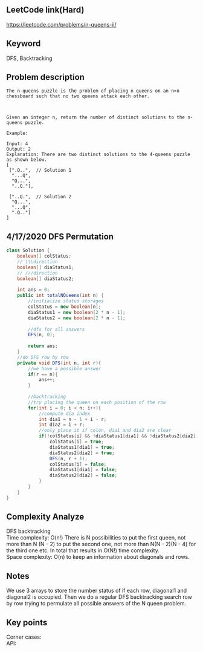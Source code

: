 ## LeetCode link(Hard)
https://leetcode.com/problems/n-queens-ii/

## Keyword
DFS, Backtracking

## Problem description
```
The n-queens puzzle is the problem of placing n queens on an n×n chessboard such that no two queens attack each other.



Given an integer n, return the number of distinct solutions to the n-queens puzzle.

Example:

Input: 4
Output: 2
Explanation: There are two distinct solutions to the 4-queens puzzle as shown below.
[
 [".Q..",  // Solution 1
  "...Q",
  "Q...",
  "..Q."],

 ["..Q.",  // Solution 2
  "Q...",
  "...Q",
  ".Q.."]
]
```

## 4/17/2020 DFS Permutation

```java
class Solution {
    boolean[] colStatus;
    // \\\direction
    boolean[] diaStatus1;
    // ///direction
    boolean[] diaStatus2;
    
    int ans = 0;
    public int totalNQueens(int n) {
        //initialize status storages
        colStatus = new boolean[n];
        diaStatus1 = new boolean[2 * n - 1];
        diaStatus2 = new boolean[2 * n - 1];
        
        //dfs for all answers
        DFS(n, 0);
        
        return ans;
    }
    //do DFS row by row
    private void DFS(int n, int r){
        //we have a possible answer
        if(r == n){
            ans++;
        }
        
        //backtracking
        //try placing the queen on each position of the row
        for(int i = 0; i < n; i++){
            //compute dia index
            int dia1 = n - 1 + i - r;
            int dia2 = i + r;
            //only place it if colon, dia1 and dia2 are clear
            if(!colStatus[i] && !diaStatus1[dia1] && !diaStatus2[dia2]){
                colStatus[i] = true;
                diaStatus1[dia1] = true;
                diaStatus2[dia2] = true;
                DFS(n, r + 1);
                colStatus[i] = false;
                diaStatus1[dia1] = false;
                diaStatus2[dia2] = false;
            }
        }
    }
}
```

## Complexity Analyze
DFS backtracking\
Time complexity: O(n!) There is N possibilities to put the first queen, not more than N (N - 2) to put the second one, not more than N(N - 2)(N - 4) for the third one etc. In total that results in O(N!) time complexity.\
Space complexity: O(n) to keep an information about diagonals and rows.

## Notes
We use 3 arrays to store the number status of if each row, diagonal1 and diagonal2 is occupied. Then we do a regular DFS backtracking search row by row trying to permulate all possible answers of the N queen problem.

## Key points
Corner cases: \
API:

